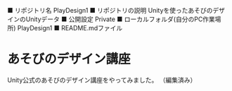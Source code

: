 ■ リポジトリ名
PlayDesign1
■ リポジトリの説明
Unityを使ったあそびのデザインのUnityデータ
■ 公開設定
Private
■ ローカルフォルダ(自分のPC作業場所)
PlayDesign1
■ README.mdファイル
# あそびのデザイン講座
Unity公式のあそびのデザイン講座をやってみました。 （編集済み） 





